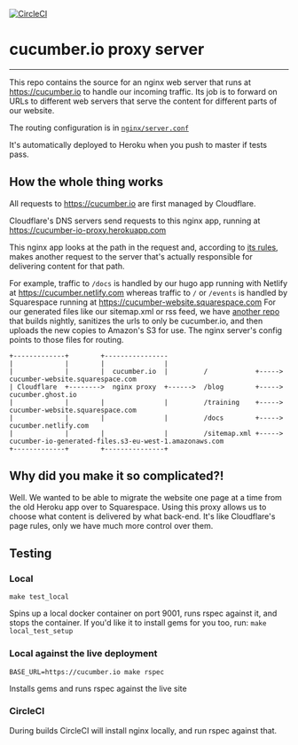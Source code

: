 [![CircleCI](https://circleci.com/gh/cucumber/cucumber.io/tree/master.svg?style=svg)](https://circleci.com/gh/cucumber/cucumber.io/tree/master)

# cucumber.io proxy server
------------------------

This repo contains the source for an nginx web server that runs at https://cucumber.io to handle our incoming traffic. Its
job is to forward on URLs to different web servers that serve the content for different parts of our website.

The routing configuration is in [`nginx/server.conf`](https://github.com/cucumber/cucumber.io/blob/master/nginx/server.conf)

It's automatically deployed to Heroku when you push to master if tests pass.

## How the whole thing works

All requests to https://cucumber.io are first managed by Cloudflare.

Cloudflare's DNS servers send requests to this nginx app, running at https://cucumber-io-proxy.herokuapp.com

This nginx app looks at the path in the request and, according to [its rules](https://github.com/cucumber/cucumber.io/blob/master/nginx/server.conf), makes another request to the server that's actually responsible for delivering content for that path.

For example, traffic to `/docs` is handled by our hugo app running with Netlify at https://cucumber.netlify.com whereas traffic to `/` or `/events` is handled by Squarespace running at https://cucumber-website.squarespace.com For our generated files like our sitemap.xml or rss feed, we have [another repo](https://github.com/cucumber/cucumber.io-file-generator) that builds nightly, sanitizes the urls to only be cucumber.io, and then uploads the new copies to Amazon's S3 for use. The nginx server's config points to those files for routing.

```
+-------------+        +----------------
|             |        |               |
|             |        |  cucumber.io  |         /            +----->   cucumber-website.squarespace.com
| Cloudflare  +-------->  nginx proxy  +------>  /blog        +----->   cucumber.ghost.io
|             |        |               |         /training    +----->   cucumber-website.squarespace.com
|             |        |               |         /docs        +----->   cucumber.netlify.com
|             |        |               |         /sitemap.xml +----->   cucumber-io-generated-files.s3-eu-west-1.amazonaws.com
+-------------+        +---------------+
```

## Why did you make it so complicated?!

Well. We wanted to be able to migrate the website one page at a time from the old Heroku app over to Squarespace. Using this proxy allows us to choose what content is delivered by what back-end. It's like Cloudflare's page rules, only we have much more control over them.

## Testing

### Local

`make test_local`

Spins up a local docker container on port 9001, runs rspec against it, and stops the container. If you'd like it to install gems for you too, run: `make local_test_setup`

### Local against the live deployment

`BASE_URL=https://cucumber.io make rspec`

Installs gems and runs rspec against the live site

### CircleCI

During builds CircleCI will install nginx locally, and run rspec against that.
